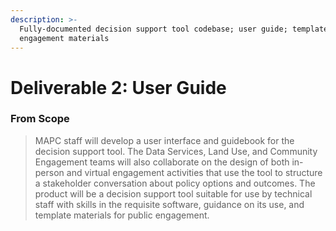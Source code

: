 ```yaml
---
description: >-
  Fully-documented decision support tool codebase; user guide; template
  engagement materials
---
```


# Deliverable 2: User Guide

### From Scope

> MAPC staff will develop a user interface and guidebook for the decision support tool. The Data Services, Land Use, and Community Engagement teams will also collaborate on the design of both in-person and virtual engagement activities that use the tool to structure a stakeholder conversation about policy options and outcomes. The product will be a decision support tool suitable for use by technical staff with skills in the requisite software, guidance on its use, and template materials for public engagement.
